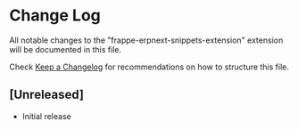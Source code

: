 # Change Log

All notable changes to the "frappe-erpnext-snippets-extension" extension will be documented in this file.

Check [Keep a Changelog](http://keepachangelog.com/) for recommendations on how to structure this file.

## [Unreleased]

- Initial release